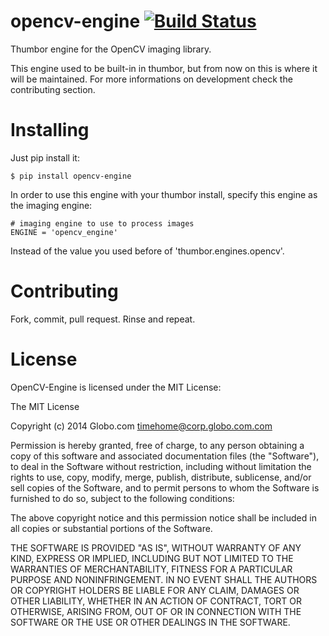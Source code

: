 opencv-engine [![Build Status](https://travis-ci.org/thumbor/opencv-engine.png?branch=0.1.0)](https://travis-ci.org/thumbor/opencv-engine)
==============================================================================

Thumbor engine for the OpenCV imaging library.

This engine used to be built-in in thumbor, but from now on this is where it will be maintained. For more informations on development check the contributing section.

Installing
==========

Just pip install it:

    $ pip install opencv-engine

In order to use this engine with your thumbor install, specify this engine as the imaging engine:

    # imaging engine to use to process images
    ENGINE = 'opencv_engine'

Instead of the value you used before of 'thumbor.engines.opencv'.

Contributing
============

Fork, commit, pull request. Rinse and repeat.

License
=======

OpenCV-Engine is licensed under the MIT License:

The MIT License

Copyright (c) 2014 Globo.com timehome@corp.globo.com.com

Permission is hereby granted, free of charge, to any person obtaining a copy of this software and associated documentation files (the "Software"), to deal in the Software without restriction, including without limitation the rights to use, copy, modify, merge, publish, distribute, sublicense, and/or sell copies of the Software, and to permit persons to whom the Software is furnished to do so, subject to the following conditions:

The above copyright notice and this permission notice shall be included in all copies or substantial portions of the Software.

THE SOFTWARE IS PROVIDED "AS IS", WITHOUT WARRANTY OF ANY KIND, EXPRESS OR IMPLIED, INCLUDING BUT NOT LIMITED TO THE WARRANTIES OF MERCHANTABILITY, FITNESS FOR A PARTICULAR PURPOSE AND NONINFRINGEMENT. IN NO EVENT SHALL THE AUTHORS OR COPYRIGHT HOLDERS BE LIABLE FOR ANY CLAIM, DAMAGES OR OTHER LIABILITY, WHETHER IN AN ACTION OF CONTRACT, TORT OR OTHERWISE, ARISING FROM, OUT OF OR IN CONNECTION WITH THE SOFTWARE OR THE USE OR OTHER DEALINGS IN THE SOFTWARE.
